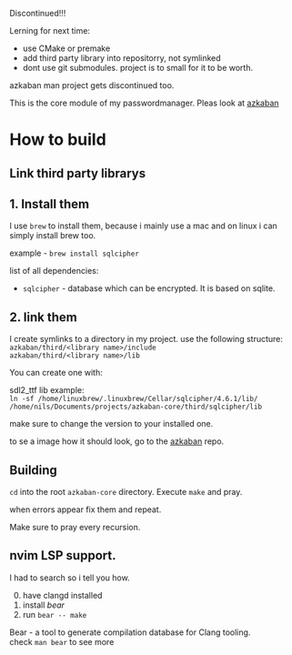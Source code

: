 Discontinued!!!

Lerning for next time:

- use CMake or premake
- add third party library into repositorry, not symlinked
- dont use git submodules. project is to small for it to be worth.

azkaban man project gets discontinued too.


This is the core module of my passwordmanager. Pleas look at [azkaban](https://github.com/N1lsE/azkaban)

# How to build

## Link third party librarys

## 1. Install them
I use `brew` to install them, because i mainly use a mac and on linux i can simply install brew too.

example - `brew install sqlcipher`

list of all dependencies:
- `sqlcipher` - database which can be encrypted. It is based on sqlite.

## 2. link them
I create symlinks to a directory in my project. use the following structure: \
`azkaban/third/<library name>/include` \
`azkaban/third/<library name>/lib`

You can create one with:

sdl2\_ttf lib example: \
`ln -sf /home/linuxbrew/.linuxbrew/Cellar/sqlcipher/4.6.1/lib/ /home/nils/Documents/projects/azkaban-core/third/sqlcipher/lib`

make sure to change the version to your installed one.

to se a image how it should look, go to the [azkaban](https://github.com/N1lsE/azkaban) repo.

## Building

`cd` into the root `azkaban-core` directory.
Execute `make` and pray.

when errors appear fix them and repeat.

Make sure to pray every recursion.

## nvim LSP support.

I had to search so i tell you how.

0. have clangd installed
0. install *bear*
0. run `bear -- make`

Bear - a tool to generate compilation database for Clang tooling.\
check `man bear` to see more




